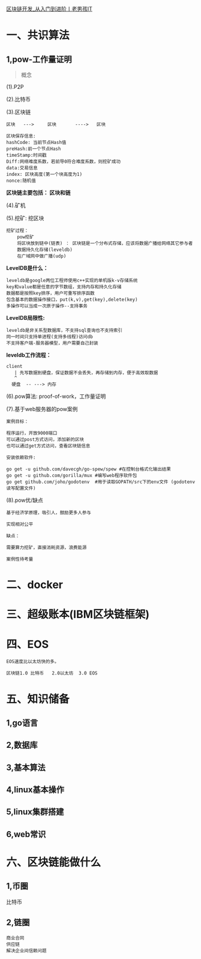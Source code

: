 [区块链开发_从入门到进阶丨老男孩IT](https://www.bilibili.com/video/BV1EE411i7m9?spm_id_from=333.337.search-card.all.click&vd_source=e9daafca1aaf28d2c9d606a61742da1d)

# 一、共识算法

## 1,pow-工作量证明

> 概念

(1).P2P

(2).比特币

(3).区块链

    区块   --->     区块       ---->   区块
    
    区块保存信息:
    hashCode: 当前节点Hash值
    preHash:前一个节点Hash
    timeStamp:时间戳
    Diff:网络难度系数，若前导0符合难度系数，则挖矿成功
    data:交易信息
    index: 区块高度(第一个块高度为1)
    nonce:随机值

**区块链主要包括： 区块和链**

(4).矿机

(5).挖矿: 挖区块

    挖矿过程：
        pow挖矿
        将区块放到链中(链表) ： 区块链是一个分布式存储，应该将数据广播给网络其它参与者
        数据持久化存储(leveldb)
        在广域网中做广播(udp)

**LevelDB是什么：**

    leveldb是google两位工程师使用c++实现的单机版k-v存储系统
    key和value都是任意的字节数组，支持内存和持久化存储
    数据都是按照key排序，用户可重写排序函数
    包含基本的数据操作接口，put(k,v),get(key),delete(key)
    多操作可以当成一次原子操作--支持事务

**LevelDB局限性:**

    leveldb是非关系型数据库，不支持sql查询也不支持索引
    同一时间只支持单进程(支持多线程)访问db
    不支持客户端-服务器模型，用户需要自己封装

**leveldb工作流程：**

    client 
       | 先写数据到硬盘，保证数据不会丢失，再存储到内存，便于高效取数据
       ^
      硬盘  -- ---> 内存  

(6).pow算法: proof-of-work，工作量证明

(7).基于web服务器的pow案例

    案例目标：
    
    程序运行，开放9000端口
    可以通过post方式访问，添加新的区块
    也可以通过get方式访问，查看区块链信息
    
    安装依赖软件:
    
    go get -u github.com/davecgh/go-spew/spew #在控制台格式化输出结果
    go get -u github.com/gorilla/mux #编写web程序软件包
    go get github.com/joho/godotenv  #用于读取GOPATH/src下的env文件 (godotenv读写配置文件)
    

(8).pow优/缺点

    基于经济学原理，吸引人，鼓励更多人参与
    
    实现相对公平
    
    缺点：
    
    需要算力挖矿，直接消耗资源，浪费能源
    
    案例性待考量

# 二、docker

# 三、超级账本(IBM区块链框架)

# 四、EOS

    EOS速度比以太坊快的多。
    
    区块链1.0 比特币   2.0以太坊  3.0 EOS
    
    
# 五、知识储备

## 1,go语言
## 2,数据库
## 3,基本算法
## 4,linux基本操作
## 5,linux集群搭建
## 6,web常识

# 六、区块链能做什么

## 1,币圈

比特币

## 2,链圈

    商业合同
    供应链
    解决企业间信赖问题

